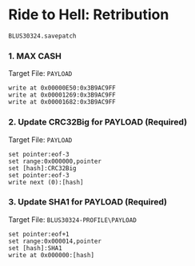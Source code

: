 #  Ride to Hell: Retribution 

`BLUS30324.savepatch`

### 1. MAX CASH

Target File: `PAYLOAD`

```
write at 0x00000E50:0x3B9AC9FF
write at 0x00001269:0x3B9AC9FF
write at 0x00001682:0x3B9AC9FF
```

### 2. Update CRC32Big for PAYLOAD (Required)

Target File: `PAYLOAD`

```
set pointer:eof-3
set range:0x000000,pointer
set [hash]:CRC32Big
set pointer:eof-3
write next (0):[hash]
```

### 3. Update SHA1 for PAYLOAD (Required)

Target File: `BLUS30324-PROFILE\PAYLOAD`

```
set pointer:eof+1
set range:0x000014,pointer
set [hash]:SHA1
write at 0x000000:[hash]
```

